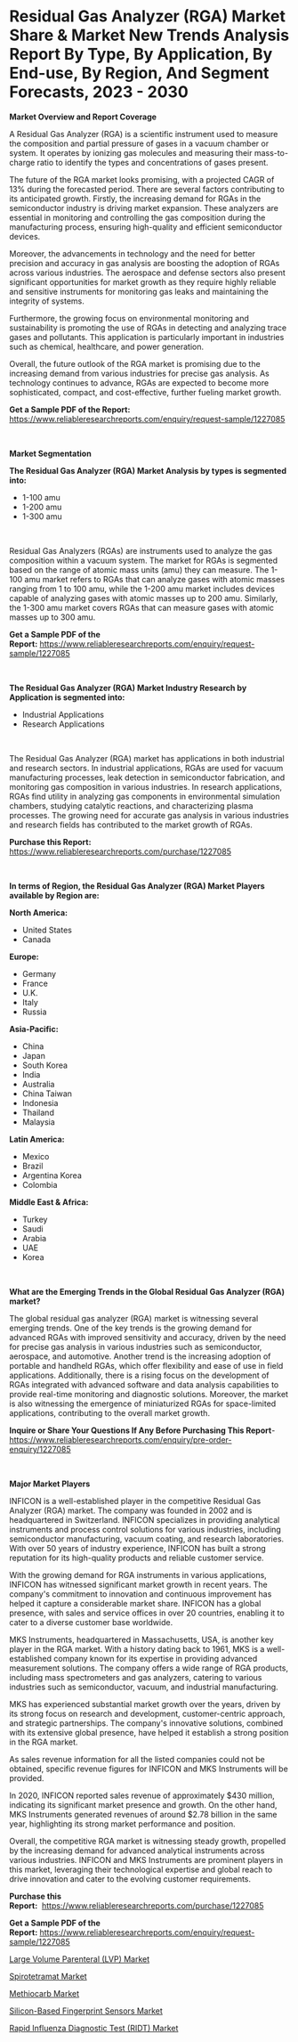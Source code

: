 <p><h1>Residual Gas Analyzer (RGA) Market Share & Market New Trends Analysis Report By Type, By Application, By End-use, By Region, And Segment Forecasts, 2023 - 2030</h1></p><p><strong>Market Overview and Report Coverage</strong></p>
<p><p>A Residual Gas Analyzer (RGA) is a scientific instrument used to measure the composition and partial pressure of gases in a vacuum chamber or system. It operates by ionizing gas molecules and measuring their mass-to-charge ratio to identify the types and concentrations of gases present.</p><p>The future of the RGA market looks promising, with a projected CAGR of 13% during the forecasted period. There are several factors contributing to its anticipated growth. Firstly, the increasing demand for RGAs in the semiconductor industry is driving market expansion. These analyzers are essential in monitoring and controlling the gas composition during the manufacturing process, ensuring high-quality and efficient semiconductor devices.</p><p>Moreover, the advancements in technology and the need for better precision and accuracy in gas analysis are boosting the adoption of RGAs across various industries. The aerospace and defense sectors also present significant opportunities for market growth as they require highly reliable and sensitive instruments for monitoring gas leaks and maintaining the integrity of systems.</p><p>Furthermore, the growing focus on environmental monitoring and sustainability is promoting the use of RGAs in detecting and analyzing trace gases and pollutants. This application is particularly important in industries such as chemical, healthcare, and power generation.</p><p>Overall, the future outlook of the RGA market is promising due to the increasing demand from various industries for precise gas analysis. As technology continues to advance, RGAs are expected to become more sophisticated, compact, and cost-effective, further fueling market growth.</p></p>
<p><strong>Get a Sample PDF of the Report:</strong> <a href="https://www.reliableresearchreports.com/enquiry/request-sample/1227085">https://www.reliableresearchreports.com/enquiry/request-sample/1227085</a></p>
<p>&nbsp;</p>
<p><strong>Market Segmentation</strong></p>
<p><strong>The Residual Gas Analyzer (RGA) Market Analysis by types is segmented into:</strong></p>
<p><ul><li>1-100 amu</li><li>1-200 amu</li><li>1-300 amu</li></ul></p>
<p>&nbsp;</p>
<p><p>Residual Gas Analyzers (RGAs) are instruments used to analyze the gas composition within a vacuum system. The market for RGAs is segmented based on the range of atomic mass units (amu) they can measure. The 1-100 amu market refers to RGAs that can analyze gases with atomic masses ranging from 1 to 100 amu, while the 1-200 amu market includes devices capable of analyzing gases with atomic masses up to 200 amu. Similarly, the 1-300 amu market covers RGAs that can measure gases with atomic masses up to 300 amu.</p></p>
<p><strong>Get a Sample PDF of the Report:</strong>&nbsp;<a href="https://www.reliableresearchreports.com/enquiry/request-sample/1227085">https://www.reliableresearchreports.com/enquiry/request-sample/1227085</a></p>
<p>&nbsp;</p>
<p><strong>The Residual Gas Analyzer (RGA) Market Industry Research by Application is segmented into:</strong></p>
<p><ul><li>Industrial Applications</li><li>Research Applications</li></ul></p>
<p>&nbsp;</p>
<p><p>The Residual Gas Analyzer (RGA) market has applications in both industrial and research sectors. In industrial applications, RGAs are used for vacuum manufacturing processes, leak detection in semiconductor fabrication, and monitoring gas composition in various industries. In research applications, RGAs find utility in analyzing gas components in environmental simulation chambers, studying catalytic reactions, and characterizing plasma processes. The growing need for accurate gas analysis in various industries and research fields has contributed to the market growth of RGAs.</p></p>
<p><strong>Purchase this Report:</strong>&nbsp; <a href="https://www.reliableresearchreports.com/purchase/1227085">https://www.reliableresearchreports.com/purchase/1227085</a></p>
<p>&nbsp;</p>
<p><strong>In terms of Region, the Residual Gas Analyzer (RGA) Market Players available by Region are:</strong></p>
<p>
    <p> <strong> North America: </strong>
        <ul>
            <li>United States</li>
            <li>Canada</li>
        </ul>
        </p> 
    <p> <strong> Europe: </strong>
        <ul>
            <li>Germany</li>
            <li>France</li>
            <li>U.K.</li>
            <li>Italy</li>
            <li>Russia</li>
        </ul>
        </p> 
    <p> <strong> Asia-Pacific: </strong>
        <ul>
            <li>China</li>
            <li>Japan</li>
            <li>South Korea</li>
            <li>India</li>
            <li>Australia</li>
            <li>China Taiwan</li>
            <li>Indonesia</li>
            <li>Thailand</li>
            <li>Malaysia</li>
        </ul>
        </p> 
    <p> <strong> Latin America: </strong>
        <ul>
            <li>Mexico</li>
            <li>Brazil</li>
            <li>Argentina Korea</li>
            <li>Colombia</li>
        </ul>
        </p> 
    <p> <strong> Middle East & Africa: </strong>
        <ul>
            <li>Turkey</li>
            <li>Saudi</li>
            <li>Arabia</li>
            <li>UAE</li>
            <li>Korea</li>
        </ul>
    </p>
    </p>
<p>&nbsp;</p>
<p><strong>What are the Emerging Trends in the Global Residual Gas Analyzer (RGA) market?</strong></p>
<p><p>The global residual gas analyzer (RGA) market is witnessing several emerging trends. One of the key trends is the growing demand for advanced RGAs with improved sensitivity and accuracy, driven by the need for precise gas analysis in various industries such as semiconductor, aerospace, and automotive. Another trend is the increasing adoption of portable and handheld RGAs, which offer flexibility and ease of use in field applications. Additionally, there is a rising focus on the development of RGAs integrated with advanced software and data analysis capabilities to provide real-time monitoring and diagnostic solutions. Moreover, the market is also witnessing the emergence of miniaturized RGAs for space-limited applications, contributing to the overall market growth.</p></p>
<p><strong>Inquire or Share Your Questions If Any Before Purchasing This Report</strong>- <a href="https://www.reliableresearchreports.com/enquiry/pre-order-enquiry/1227085">https://www.reliableresearchreports.com/enquiry/pre-order-enquiry/1227085</a></p>
<p>&nbsp;</p>
<p><strong>Major Market Players</strong></p>
<p><p>INFICON is a well-established player in the competitive Residual Gas Analyzer (RGA) market. The company was founded in 2002 and is headquartered in Switzerland. INFICON specializes in providing analytical instruments and process control solutions for various industries, including semiconductor manufacturing, vacuum coating, and research laboratories. With over 50 years of industry experience, INFICON has built a strong reputation for its high-quality products and reliable customer service.</p><p>With the growing demand for RGA instruments in various applications, INFICON has witnessed significant market growth in recent years. The company's commitment to innovation and continuous improvement has helped it capture a considerable market share. INFICON has a global presence, with sales and service offices in over 20 countries, enabling it to cater to a diverse customer base worldwide.</p><p>MKS Instruments, headquartered in Massachusetts, USA, is another key player in the RGA market. With a history dating back to 1961, MKS is a well-established company known for its expertise in providing advanced measurement solutions. The company offers a wide range of RGA products, including mass spectrometers and gas analyzers, catering to various industries such as semiconductor, vacuum, and industrial manufacturing.</p><p>MKS has experienced substantial market growth over the years, driven by its strong focus on research and development, customer-centric approach, and strategic partnerships. The company's innovative solutions, combined with its extensive global presence, have helped it establish a strong position in the RGA market.</p><p>As sales revenue information for all the listed companies could not be obtained, specific revenue figures for INFICON and MKS Instruments will be provided.</p><p>In 2020, INFICON reported sales revenue of approximately $430 million, indicating its significant market presence and growth. On the other hand, MKS Instruments generated revenues of around $2.78 billion in the same year, highlighting its strong market performance and position.</p><p>Overall, the competitive RGA market is witnessing steady growth, propelled by the increasing demand for advanced analytical instruments across various industries. INFICON and MKS Instruments are prominent players in this market, leveraging their technological expertise and global reach to drive innovation and cater to the evolving customer requirements.</p></p>
<p><strong>Purchase this Report:</strong>&nbsp;&nbsp;<a href="https://www.reliableresearchreports.com/purchase/1227085">https://www.reliableresearchreports.com/purchase/1227085</a></p>
<p></p>
<p><strong>Get a Sample PDF of the Report:</strong>&nbsp;<a href="https://www.reliableresearchreports.com/enquiry/request-sample/1227085">https://www.reliableresearchreports.com/enquiry/request-sample/1227085</a></p>
<p><p><a href="https://www.linkedin.com/pulse/large-volume-parenteral-lvp-market-research-report-unlocks-lkiec/">Large Volume Parenteral (LVP) Market</a></p><p><a href="https://github.com/AKSHATREPORTPRIME/Market-Research-Report-List-1/blob/main/spirotetramat-market.md">Spirotetramat Market</a></p><p><a href="https://github.com/Chiragrp26/Market-Research-Report-List-1/blob/main/methiocarb-market.md">Methiocarb Market</a></p><p><a href="https://medium.com/@maryg156987/analyzing-silicon-based-fingerprint-sensors-market-global-industry-perspective-and-forecast-2023-f3dc26ed04a8">Silicon-Based Fingerprint Sensors Market</a></p><p><a href="https://www.linkedin.com/pulse/rapid-influenza-diagnostic-test-ridt-market-size-share-global-g0kdc/">Rapid Influenza Diagnostic Test (RIDT) Market</a></p></p>